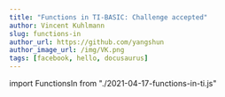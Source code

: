 ```yaml
---
title: "Functions in TI-BASIC: Challenge accepted"
author: Vincent Kuhlmann
slug: functions-in
author_url: https://github.com/yangshun
author_image_url: /img/VK.png
tags: [facebook, hello, docusaurus]
---
```


<!--truncate-->

import FunctionsIn from "./2021-04-17-functions-in-ti.js"

<FunctionsIn />

